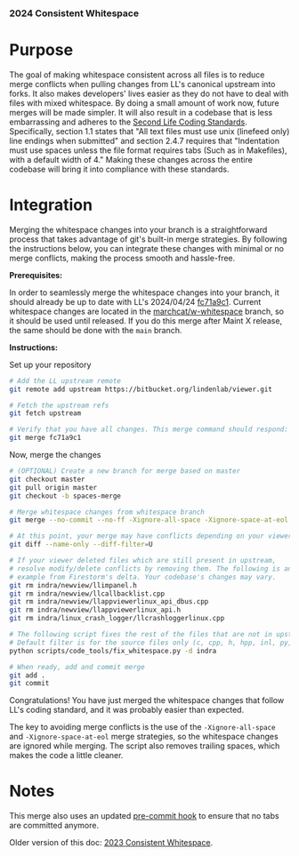 ### 2024 Consistent Whitespace

# Purpose

The goal of making whitespace consistent across all files is to reduce merge conflicts when pulling changes from LL's canonical upstream into forks. It also makes developers' lives easier as they do not have to deal with files with mixed whitespace. By doing a small amount of work now, future merges will be made simpler. It will also result in a codebase that is less embarrassing and adheres to the [Second Life Coding Standards](https://wiki.secondlife.com/wiki/Coding_standard). Specifically, section 1.1 states that "All text files must use unix (linefeed only) line endings when submitted" and section 2.4.7 requires that "Indentation must use spaces unless the file format requires tabs (Such as in Makefiles), with a default width of 4." Making these changes across the entire codebase will bring it into compliance with these standards.


# Integration

Merging the whitespace changes into your branch is a straightforward process that takes advantage of git's built-in merge strategies. By following the instructions below, you can integrate these changes with minimal or no merge conflicts, making the process smooth and hassle-free.


**Prerequisites:**

In order to seamlessly merge the whitespace changes into your branch, it should already be up to date with LL's 2024/04/24 [fc71a9c1](https://github.com/secondlife/viewer/commit/fc71a9c1ed96cb1cb97124e3cceabdfa11e1cc75).
Current whitespace changes are located in the [marchcat/w-whitespace](https://github.com/secondlife/viewer/tree/marchcat/w-whitespace) branch, so it should be used until released. If you do this merge after Maint X release, the same should be done with the `main` branch. 


**Instructions:**

Set up your repository

```bash
# Add the LL upstream remote
git remote add upstream https://bitbucket.org/lindenlab/viewer.git

# Fetch the upstream refs
git fetch upstream

# Verify that you have all changes. This merge command should respond: "Already up to date."
git merge fc71a9c1
```

Now, merge the changes

```bash
# (OPTIONAL) Create a new branch for merge based on master
git checkout master
git pull origin master
git checkout -b spaces-merge

# Merge whitespace changes from whitespace branch
git merge --no-commit --no-ff -Xignore-all-space -Xignore-space-at-eol upstream/marchcat/w-whitespace spaces-merge

# At this point, your merge may have conflicts depending on your viewer. Let's check them
git diff --name-only --diff-filter=U

# If your viewer deleted files which are still present in upstream,
# resolve modify/delete conflicts by removing them. The following is an
# example from Firestorm's delta. Your codebase's changes may vary.
git rm indra/newview/llimpanel.h
git rm indra/newview/llcallbacklist.cpp
git rm indra/newview/llappviewerlinux_api_dbus.cpp
git rm indra/newview/llappviewerlinux_api.h 
git rm indra/linux_crash_logger/llcrashloggerlinux.cpp

# The following script fixes the rest of the files that are not in upstream. 
# Default filter is for the source files only (c, cpp, h, hpp, inl, py, glsl, cmake)
python scripts/code_tools/fix_whitespace.py -d indra

# When ready, add and commit merge
git add .
git commit
```

Congratulations! You have just merged the whitespace changes that follow LL's coding standard, and it was probably easier than expected.

The key to avoiding merge conflicts is the use of the `-Xignore-all-space` and `-Xignore-space-at-eol` merge strategies, so the whitespace changes are ignored while merging. The script also removes trailing spaces, which makes the code a little cleaner.


# Notes
This merge also uses an updated [pre-commit hook](https://github.com/secondlife/viewer/commit/a6c89d9185d61027dd761af0c05fdbb05e3692fe) to ensure that no tabs are committed anymore.

Older version of this doc: [2023 Consistent Whitespace](https://wiki.secondlife.com/wiki/2023_Consistent_Whitespace).